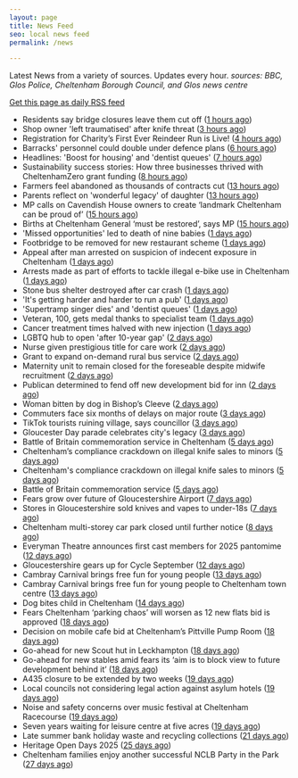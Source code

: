 ```yaml
---
layout: page
title: News Feed
seo: local news feed
permalink: /news

---
```


Latest News from a variety of sources. Updates every hour.
_sources: BBC, Glos Police, Cheltenham Borough Council, and Glos news centre_

[Get this page as daily RSS feed](/daily.rss)

<!-- news_marker starts -->
- Residents say bridge closures leave them cut off ([1 hours ago](https://www.bbc.com/news/articles/c8rvj1p6zllo?at_medium=RSS&at_campaign=rss))
- Shop owner 'left traumatised' after knife threat ([3 hours ago](https://www.bbc.com/news/articles/cpd9n86q311o?at_medium=RSS&at_campaign=rss))
- Registration for Charity’s First Ever Reindeer Run is Live! ([4 hours ago](https://gloucesternewscentre.co.uk/registration-for-charitys-first-ever-reindeer-run-is-live/))
- Barracks' personnel could double under defence plans ([6 hours ago](https://www.bbc.com/news/articles/ckg68z72m6zo?at_medium=RSS&at_campaign=rss))
- Headlines: 'Boost for housing' and 'dentist queues' ([7 hours ago](https://www.bbc.com/news/articles/cpd9n69y10no?at_medium=RSS&at_campaign=rss))
- Sustainability success stories: How three businesses thrived with CheltenhamZero grant funding ([8 hours ago](https://www.cheltenham.gov.uk/news/article/3046/sustainability_success_stories_how_three_businesses_thrived_with_cheltenhamzero_grant_funding))
- Farmers feel abandoned as thousands of contracts cut ([13 hours ago](https://www.bbc.com/news/articles/c4g9q7y8gj3o?at_medium=RSS&at_campaign=rss))
- Parents reflect on 'wonderful legacy' of daughter ([13 hours ago](https://www.bbc.com/news/articles/c33rvzxjr23o?at_medium=RSS&at_campaign=rss))
- MP calls on Cavendish House owners to create ‘landmark Cheltenham can be proud of’ ([15 hours ago](https://gloucesternewscentre.co.uk/mp-calls-on-cavendish-house-owners-to-create-landmark-cheltenham-can-be-proud-of/))
- Births at Cheltenham General ‘must be restored’, says MP ([15 hours ago](https://gloucesternewscentre.co.uk/births-at-cheltenham-general-must-be-restored-says-mp/))
- 'Missed opportunities' led to death of nine babies ([1 days ago](https://www.bbc.com/news/articles/c3rvqd7v52ro?at_medium=RSS&at_campaign=rss))
- Footbridge to be removed for new restaurant scheme ([1 days ago](https://gloucesternewscentre.co.uk/footbridge-to-be-removed-for-new-restaurant-scheme/))
- Appeal after man arrested on suspicion of indecent exposure in Cheltenham ([1 days ago](https://gloucesternewscentre.co.uk/appeal-after-man-arrested-on-suspicion-of-indecent-exposure-in-cheltenham/))
- Arrests made as part of efforts to tackle illegal e-bike use in Cheltenham ([1 days ago](https://gloucesternewscentre.co.uk/arrests-made-as-part-of-efforts-to-tackle-illegal-e-bike-use-in-cheltenham/))
- Stone bus shelter destroyed after car crash ([1 days ago](https://www.bbc.com/news/articles/cwyw9ykd07mo?at_medium=RSS&at_campaign=rss))
- 'It's getting harder and harder to run a pub' ([1 days ago](https://www.bbc.com/news/articles/crme2jr3j2vo?at_medium=RSS&at_campaign=rss))
- 'Supertramp singer dies' and 'dentist queues' ([1 days ago](https://www.bbc.com/news/articles/cgkn1l1ky58o?at_medium=RSS&at_campaign=rss))
- Veteran, 100, gets medal thanks to specialist team ([1 days ago](https://www.bbc.com/news/articles/ckgej35pnpyo?at_medium=RSS&at_campaign=rss))
- Cancer treatment times halved with new injection ([1 days ago](https://www.bbc.com/news/articles/clyjlxzlky0o?at_medium=RSS&at_campaign=rss))
- LGBTQ hub to open 'after 10-year gap' ([2 days ago](https://www.bbc.com/news/articles/crmez3y8vveo?at_medium=RSS&at_campaign=rss))
- Nurse given prestigious title for care work ([2 days ago](https://www.bbc.com/news/articles/cm2dze3jv89o?at_medium=RSS&at_campaign=rss))
- Grant to expand on-demand rural bus service ([2 days ago](https://www.bbc.com/news/articles/cp8j1mr17lvo?at_medium=RSS&at_campaign=rss))
- Maternity unit to remain closed for the foreseable despite midwife recruitment ([2 days ago](https://gloucesternewscentre.co.uk/maternity-unit-to-remain-closed-for-the-foreseable-despite-midwife-recruitment/))
- Publican determined to fend off new development bid for inn ([2 days ago](https://gloucesternewscentre.co.uk/publican-determined-to-fend-off-new-development-bid-for-inn/))
- Woman bitten by dog in Bishop’s Cleeve ([2 days ago](https://gloucesternewscentre.co.uk/woman-bitten-by-dog-in-bishops-cleeve/))
- Commuters face six months of delays on major route ([3 days ago](https://www.bbc.com/news/articles/cm2zy77xwn1o?at_medium=RSS&at_campaign=rss))
- TikTok tourists ruining village, says councillor ([3 days ago](https://www.bbc.com/news/articles/c3e792xlk0wo?at_medium=RSS&at_campaign=rss))
- Gloucester Day parade celebrates city's legacy ([3 days ago](https://www.bbc.com/news/articles/c2dng2kj9k2o?at_medium=RSS&at_campaign=rss))
- Battle of Britain commemoration service in Cheltenham ([5 days ago](https://gloucesternewscentre.co.uk/battle-of-britain-commemoration-service-in-cheltenham/))
- Cheltenham’s compliance crackdown on illegal knife sales to minors ([5 days ago](https://gloucesternewscentre.co.uk/cheltenhams-compliance-crackdown-on-illegal-knife-sales-to-minors/))
- Cheltenham's compliance crackdown on illegal knife sales to minors ([5 days ago](https://www.cheltenham.gov.uk/news/article/3045/cheltenhams_compliance_crackdown_on_illegal_knife_sales_to_minors))
- Battle of Britain commemoration service ([5 days ago](https://www.cheltenham.gov.uk/news/article/3044/battle_of_britain_commemoration_service))
- Fears grow over future of Gloucestershire Airport ([7 days ago](https://gloucesternewscentre.co.uk/fears-grow-over-future-of-gloucestershire-airport/))
- Stores in Gloucestershire sold knives and vapes to under-18s ([7 days ago](https://gloucesternewscentre.co.uk/stores-in-gloucestershire-sold-knives-and-vapes-to-under-18s/))
- Cheltenham multi-storey car park closed until further notice ([8 days ago](https://gloucesternewscentre.co.uk/cheltenham-multi-storey-car-park-closed-until-further-notice/))
- Everyman Theatre announces first cast members for 2025 pantomime ([12 days ago](https://gloucesternewscentre.co.uk/everyman-theatre-announces-first-cast-members-for-2025-pantomime/))
- Gloucestershire gears up for Cycle September ([12 days ago](https://gloucesternewscentre.co.uk/gloucestershire-gears-up-for-cycle-september/))
- Cambray Carnival brings free fun for young people ([13 days ago](https://gloucesternewscentre.co.uk/cambray-carnival-brings-free-fun-for-young-people/))
- Cambray Carnival brings free fun for young people to Cheltenham town centre ([13 days ago](https://www.cheltenham.gov.uk/news/article/3043/cambray_carnival_brings_free_fun_for_young_people_to_cheltenham_town_centre))
- Dog bites child in Cheltenham ([14 days ago](https://gloucesternewscentre.co.uk/dog-bites-child-in-cheltenham/))
- Fears Cheltenham ‘parking chaos’ will worsen as 12 new flats bid is approved ([18 days ago](https://gloucesternewscentre.co.uk/fears-cheltenham-parking-chaos-will-worsen-as-12-new-flats-bid-is-approved/))
- Decision on mobile cafe bid at Cheltenham’s Pittville Pump Room ([18 days ago](https://gloucesternewscentre.co.uk/decision-on-mobile-cafe-bid-at-cheltenhams-pittville-pump-room/))
- Go-ahead for new Scout hut in Leckhampton ([18 days ago](https://gloucesternewscentre.co.uk/go-ahead-for-new-scout-hut-in-leckhampton/))
- Go-ahead for new stables amid fears its ‘aim is to block view to future development behind it’ ([18 days ago](https://gloucesternewscentre.co.uk/go-ahead-for-new-stables-amid-fears-its-aim-is-to-block-view-to-future-development-behind-it/))
- A435 closure to be extended by two weeks ([19 days ago](https://gloucesternewscentre.co.uk/a435-closure-to-be-extended-by-two-weeks/))
- Local councils not considering legal action against asylum hotels ([19 days ago](https://gloucesternewscentre.co.uk/local-councils-not-considering-legal-action-against-asylum-hotels/))
- Noise and safety concerns over music festival at Cheltenham Racecourse ([19 days ago](https://gloucesternewscentre.co.uk/noise-and-safety-concerns-over-music-festival-at-cheltenham-racecourse/))
- Seven years waiting for leisure centre at five acres ([19 days ago](https://www.bbc.co.uk/sounds/play/p0ly5g42?at_medium=RSS&at_campaign=rss))
- Late summer bank holiday waste and recycling collections ([21 days ago](https://www.cheltenham.gov.uk/news/article/3042/late_summer_bank_holiday_waste_and_recycling_collections))
- Heritage Open Days 2025 ([25 days ago](https://www.cheltenham.gov.uk/news/article/3041/heritage_open_days_2025))
- Cheltenham families enjoy another successful NCLB Party in the Park ([27 days ago](https://www.cheltenham.gov.uk/news/article/3040/cheltenham_families_enjoy_another_successful_nclb_party_in_the_park))

<!-- news_marker ends -->
